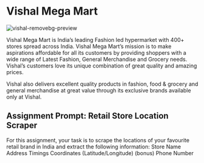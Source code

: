 # Vishal Mega Mart

![vishal-removebg-preview](https://user-images.githubusercontent.com/93968656/230025124-746453b9-d180-486e-aff5-0b91e647c339.png)

Vishal Mega Mart is India’s leading Fashion led hypermarket with 400+ stores spread across India. Vishal Mega Mart’s mission is to make aspirations affordable for all its customers by providing shoppers with a wide range of Latest Fashion, General Merchandise and Grocery needs. Vishal’s customers love its unique combination of great quality and amazing prices.

Vishal also delivers excellent quality products in fashion, food & grocery and general merchandise at great value through its exclusive brands available only at Vishal.

## Assignment Prompt: Retail Store Location Scraper
For this assignment, your task is to scrape the locations of your
favourite retail brand in India and extract the following information:
Store Name
Address
Timings
Coordinates (Latitude/Longitude) (bonus)
Phone Number


